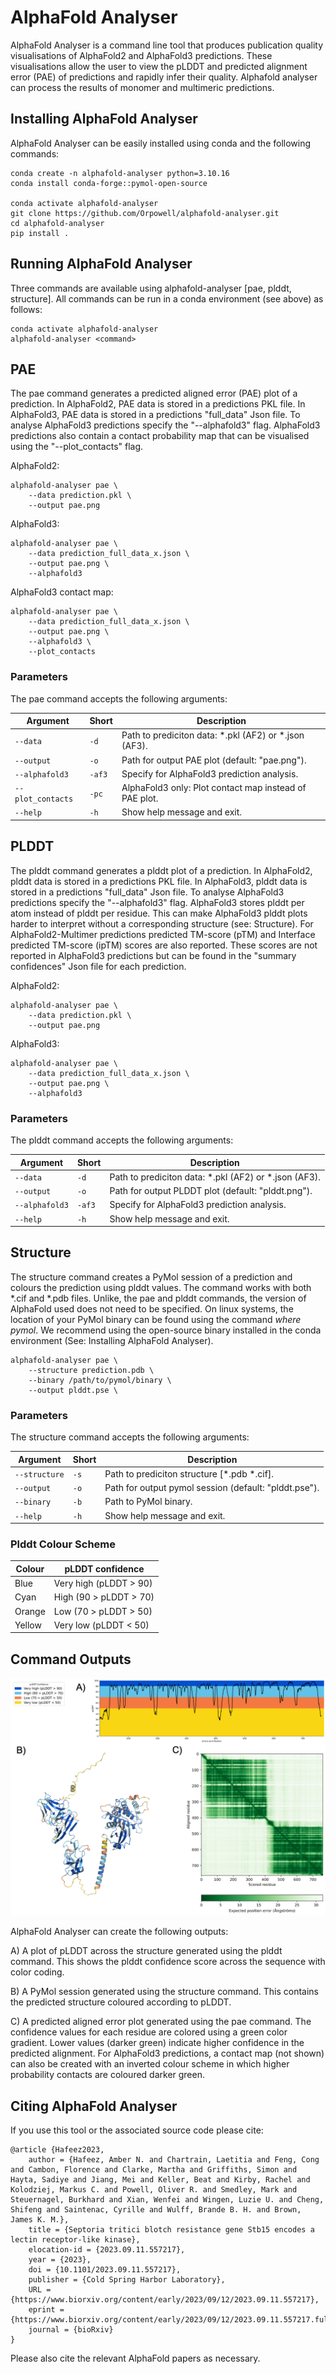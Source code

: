 # AlphaFold Analyser

AlphaFold Analyser is a command line tool that produces publication quality visualisations of AlphaFold2 and AlphaFold3 predictions. These visualisations allow the user to view the pLDDT and predicted alignment error (PAE) of predictions and rapidly infer their quality. Alphafold analyser can process the results of monomer and multimeric predictions.

## Installing AlphaFold Analyser

AlphaFold Analyser can be easily installed using conda and the following commands:

	conda create -n alphafold-analyser python=3.10.16
	conda install conda-forge::pymol-open-source

	conda activate alphafold-analyser
	git clone https://github.com/Orpowell/alphafold-analyser.git
	cd alphafold-analyser
	pip install .

## Running AlphaFold Analyser

Three commands are available using alphafold-analyser [pae, plddt, structure]. All commands can be run in a conda environment (see above) as follows:

	conda activate alphafold-analyser
	alphafold-analyser <command>

## PAE

The pae command generates a predicted aligned error (PAE) plot of a prediction. In AlphaFold2, PAE data is stored in a predictions PKL file. In AlphaFold3, PAE data is stored in a predictions "full_data" Json file. To analyse AlphaFold3 predictions specify the "--alphafold3" flag. AlphaFold3 predictions also contain a contact probability map that can be visualised using the "--plot_contacts" flag.

AlphaFold2:

	alphafold-analyser pae \
		--data prediction.pkl \
		--output pae.png

AlphaFold3:

	alphafold-analyser pae \
		--data prediction_full_data_x.json \
		--output pae.png \
		--alphafold3

AlphaFold3 contact map:

	alphafold-analyser pae \
		--data prediction_full_data_x.json \
		--output pae.png \
		--alphafold3 \
		--plot_contacts

### Parameters

The pae command accepts the following arguments:

| Argument | Short | Description |
|----------|-------|-------------|
| `--data` | `-d` | Path to prediciton data: *.pkl (AF2) or *.json (AF3). |
| `--output` | `-o` | Path for output PAE plot (default: "pae.png"). |
| `--alphafold3` | `-af3` | Specify for AlphaFold3 prediction analysis. |
| `--plot_contacts` | `-pc` | AlphaFold3 only: Plot contact map instead of PAE plot. |
| `--help` | `-h` | Show help message and exit. |

## PLDDT

The plddt command generates a plddt plot of a prediction. In AlphaFold2, plddt data is stored in a predictions PKL file. In AlphaFold3, plddt data is stored in a predictions "full_data" Json file. To analyse AlphaFold3 predictions specify the "--alphafold3" flag. AlphaFold3 stores plddt per atom instead of plddt per residue. This can make AlphaFold3 plddt plots harder to interpret without a corresponding structure (see: Structure). For AlphaFold2-Multimer predictions predicted TM-score (pTM) and Interface predicted TM-score (ipTM) scores are also reported. These scores are not reported in AlphaFold3 predictions but can be found in the "summary confidences" Json file for each prediction. 

AlphaFold2:

	alphafold-analyser pae \
		--data prediction.pkl \
		--output pae.png

AlphaFold3:

	alphafold-analyser pae \
		--data prediction_full_data_x.json \
		--output pae.png \
		--alphafold3

### Parameters

The plddt command accepts the following arguments:

| Argument | Short | Description |
|----------|-------|-------------|
| `--data` | `-d` | Path to prediciton data: *.pkl (AF2) or *.json (AF3). |
| `--output` | `-o` | Path for output PLDDT plot (default: "plddt.png"). |
| `--alphafold3` | `-af3` | Specify for AlphaFold3 prediction analysis. |
| `--help` | `-h` | Show help message and exit. |

## Structure

The structure command creates a PyMol session of a prediction and colours the prediction using plddt values. The command works with both \*.cif and \*.pdb files. Unlike, the pae and plddt commands, the version of AlphaFold used does not need to be specified. On linux systems, the location of your PyMol binary can be found using the command *where pymol*. We recommend using the open-source binary installed in the conda environment (See: Installing AlphaFold Analyser).

	alphafold-analyser pae \
		--structure prediction.pdb \
		--binary /path/to/pymol/binary \
		--output plddt.pse \

### Parameters

The structure command accepts the following arguments:

| Argument | Short | Description |
|----------|-------|-------------|
| `--structure` | `-s` | Path to prediciton structure [*.pdb *.cif]. |
| `--output` | `-o` | Path for output pymol session (default: "plddt.pse"). |
| `--binary` | `-b` | Path to PyMol binary. |
| `--help` | `-h` | Show help message and exit. |

### Plddt Colour Scheme

| Colour | pLDDT confidence |
|---|---|
| Blue  | Very high (pLDDT > 90) |
| Cyan 	| High (90 > pLDDT > 70) |
| Orange | Low (70 > pLDDT > 50) |
| Yellow | Very low (pLDDT < 50) |

## Command Outputs

![outputs](https://github.com/orpowell/alphafold-analyser/blob/main/img/outputs.png)

AlphaFold Analyser can create the following outputs:

A) A plot of pLDDT across the structure generated using the plddt command. This shows the plddt confidence score across the sequence with color coding. 

B) A PyMol session generated using the structure command. This contains the predicted structure coloured according to pLDDT.

C) A predicted aligned error plot generated using the pae command. The confidence values for each residue are colored using a green color gradient. Lower values (darker green) indicate higher confidence in the predicted alignment. For AlphaFold3 predictions, a contact map (not shown) can also be created with an inverted colour scheme in which higher probability contacts are coloured darker green.


## Citing AlphaFold Analyser

If you use this tool or the associated source code please cite:

	@article {Hafeez2023,
		author = {Hafeez, Amber N. and Chartrain, Laetitia and Feng, Cong and Cambon, Florence and Clarke, Martha and Griffiths, Simon and Hayta, Sadiye and Jiang, Mei and Keller, Beat and Kirby, Rachel and Kolodziej, Markus C. and Powell, Oliver R. and Smedley, Mark and Steuernagel, Burkhard and Xian, Wenfei and Wingen, Luzie U. and Cheng, Shifeng and Saintenac, Cyrille and Wulff, Brande B. H. and Brown, James K. M.},
		title = {Septoria tritici blotch resistance gene Stb15 encodes a lectin receptor-like kinase},
		elocation-id = {2023.09.11.557217},
		year = {2023},
		doi = {10.1101/2023.09.11.557217},
		publisher = {Cold Spring Harbor Laboratory},
		URL = {https://www.biorxiv.org/content/early/2023/09/12/2023.09.11.557217},
		eprint = {https://www.biorxiv.org/content/early/2023/09/12/2023.09.11.557217.full.pdf},
		journal = {bioRxiv}
	}

Please also cite the relevant AlphaFold papers as necessary.
